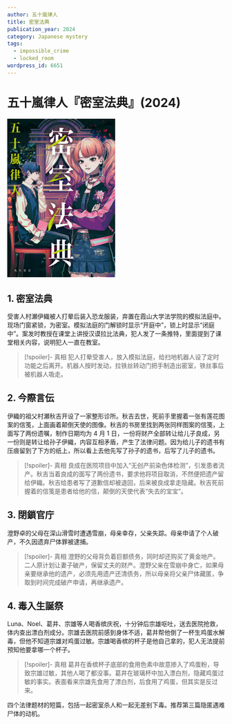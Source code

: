 ```yaml
---
author: 五十嵐律人
title: 密室法典
publication_year: 2024
category: Japanese mystery
tags:
  - impossible_crime
  - locked_room
wordpress_id: 6651
---
```


# 五十嵐律人『密室法典』(2024)

<img src=images/2024_cover.jpg width=250/>

## 1. 密室法典

受害人村瀬伊織被人打晕后装入恐龙服装，弃置在霞山大学法学院的模拟法庭中。现场门窗紧锁，为密室。模拟法庭的门解锁时显示“开庭中”，锁上时显示“闭庭中”。案发时教授在课堂上讲授汉谟拉比法典，犯人发了一条推特，里面提到了课堂相关内容，说明犯人一直在教室。

> [!spoiler]- 真相
> 犯人打晕受害人，放入模拟法庭，给扫地机器人设了定时功能之后离开。机器人按时发动，拉铁丝转动门把手制造出密室，铁丝事后被机器人吸走。

## 2. 今際言伝

伊織的祖父村瀬秋吉开设了一家整形诊所。秋吉去世，死前手里握着一张有莲花图案的信笺，上面画着颠倒天使的图像。秋吉的书房里找到两张同样图案的信笺，上面写了两份遗嘱，制作日期均为 4 月 1 日，一份将财产全部转让给儿子良成，另一份则是转让给孙子伊織，内容互相矛盾，产生了法律问题。因为给儿子的遗书有压痕留到了下方的纸上，所以看上去他先写了孙子的遗书，后写了儿子的遗书。

> [!spoiler]- 真相
> 良成在医院项目中加入“无创产前染色体检测”，引发患者流产。秋吉当着良成的面写了两份遗书，要求他将项目取消，不然便把遗产留给伊織。秋吉给患者写了道歉信却被退回，后来被良成拿走隐藏。秋吉死前握着的信笺是患者给他的信，颠倒的天使代表“失去的宝宝”。

## 3. 閉鎖官庁

澄野卓的父母在深山滑雪时遭遇雪崩，母亲幸存，父亲失踪。母亲申请了个人破产，不久因遗弃尸体罪被逮捕。

> [!spoiler]- 真相
> 澄野的父母背负着巨额债务，同时却还购买了黄金地产。二人原计划让妻子破产，保留丈夫的财产。澄野父亲在雪崩中身亡，如果母亲要继承他的遗产，必须先用遗产还清债务，所以母亲将父亲尸体藏匿，争取到时间完成破产申请，再继承遗产。

## 4. 毒入生誕祭

Luna、Noel、葛井、宗雄等人喝香槟庆祝，十分钟后宗雄呕吐，送去医院抢救，体内查出漂白剂成分。宗雄去医院前感到身体不适，葛井帮他倒了一杯生鸡蛋水解毒，但他不知道宗雄对鸡蛋过敏。宗雄喝香槟的杯子是他自己拿的，犯人无法提前预知他要拿哪一个杯子。

> [!spoiler]- 真相
> 葛井在香槟杯子底部的食用色素中故意掺入了鸡蛋粉，导致宗雄过敏，其他人喝了都没事。葛井在玻璃杯中加入漂白剂，隐藏鸡蛋过敏的事实。表面看来宗雄先食用了漂白剂，后食用了鸡蛋，但其实是反过来。

四个法律题材的短篇，包括一起密室杀人和一起无差别下毒。推荐第三篇隐匿遇难尸体的动机。